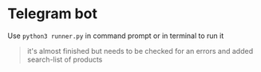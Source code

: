 # Telegram bot
Use `python3 runner.py` in command prompt or in terminal to run it
> it's almost finished but needs to be checked for an errors and added search-list of products
